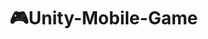 # 🎮Unity-Mobile-Game
<!--
> This project is a RPG game.

## 💬 Content
- **장르** : RPG
- **플랫폼** : 안드로이드 모바일
- **제작 인원** : 1인
- **제작 기간** :
- **개발 환경** : Unity, C#
- **게임 로직 설명** :

## 📢 Demo

## ⚙ Development Environment
 * OS : Windows 10
 * Tool : Unity 2020.2.4f1, Visual Studio 2017

## ✔ Details
[Portfolio Link](https://hansol0101.notion.site/_-_-79ad7ce8270a4a1a86a7699de5d7e026)
-->
